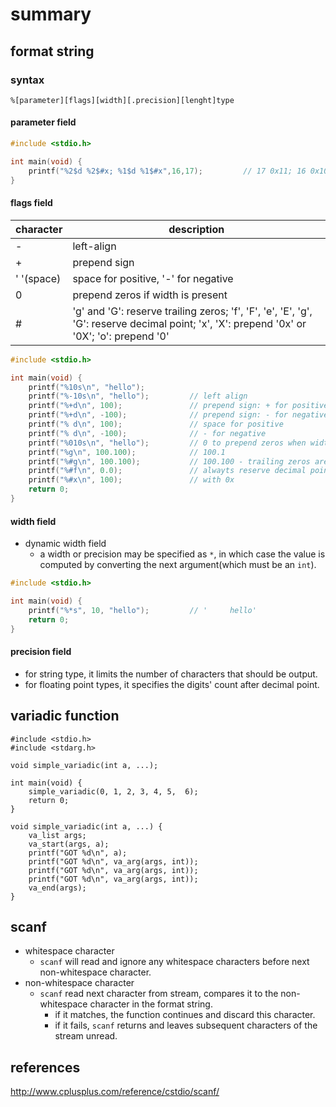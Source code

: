 # summary

## format string
### syntax
```
%[parameter][flags][width][.precision][lenght]type
```
#### parameter field
```c
#include <stdio.h>

int main(void) {
    printf("%2$d %2$#x; %1$d %1$#x",16,17);         // 17 0x11; 16 0x10
}
```

#### flags field
|character|description|
|-|-|
|-|left-align|
|+|prepend sign|
|' '(space)|space for positive, '-' for negative|
|0|prepend zeros if width is present|
|#|'g' and 'G': reserve trailing zeros; 'f', 'F', 'e', 'E', 'g', 'G': reserve decimal point; 'x', 'X': prepend '0x' or '0X'; 'o': prepend '0'|

```c
#include <stdio.h>

int main(void) {
	printf("%10s\n", "hello");
	printf("%-10s\n", "hello");			// left align
	printf("%+d\n", 100);				// prepend sign: + for positive
	printf("%+d\n", -100);				// prepend sign: - for negative
	printf("% d\n", 100);				// space for positive
	printf("% d\n", -100);				// - for negative
	printf("%010s\n", "hello");			// 0 to prepend zeros when width is specified
	printf("%g\n", 100.100);			// 100.1
	printf("%#g\n", 100.100);			// 100.100 - trailing zeros are reserved
	printf("%#f\n", 0.0);				// alwayts reserve decimal point
	printf("%#x\n", 100);				// with 0x
	return 0;
}
```

#### width field
* dynamic width field
	* a width or precision may be specified as `*`, in which case the value is computed by converting the next argument(which must be an `int`).
```c
#include <stdio.h>

int main(void) {
	printf("%*s", 10, "hello");         // '     hello'
	return 0;
}
```

#### precision field
* for string type, it limits the number of characters that should be output.
* for floating point types, it specifies the digits' count after decimal point.

## variadic function
```
#include <stdio.h>
#include <stdarg.h>

void simple_variadic(int a, ...);

int main(void) {
	simple_variadic(0, 1, 2, 3, 4, 5,  6);
	return 0;
}

void simple_variadic(int a, ...) {
	va_list args;						
	va_start(args, a);
	printf("GOT %d\n", a);
	printf("GOT %d\n", va_arg(args, int));
	printf("GOT %d\n", va_arg(args, int));
	printf("GOT %d\n", va_arg(args, int));
	va_end(args);
}
```

## scanf
* whitespace character
	* `scanf` will read and ignore any whitespace characters before next non-whitespace character.
* non-whitespace character
	* `scanf` read next character from stream, compares it to the non-whitespace character in the format string.
		* if it matches, the function continues and discard this character.
		* if it fails, `scanf` returns and leaves subsequent characters of the stream unread.
## references
http://www.cplusplus.com/reference/cstdio/scanf/
